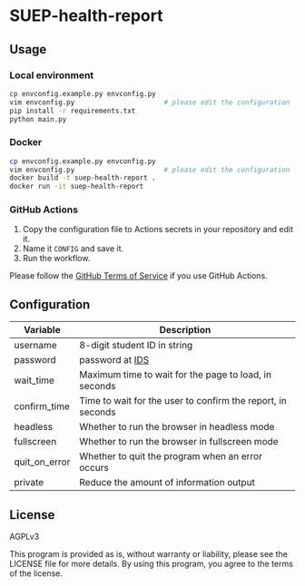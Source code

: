 # SUEP-health-report

## Usage

### Local environment

```bash
cp envconfig.example.py envconfig.py
vim envconfig.py                      # please edit the configuration
pip install -r requirements.txt
python main.py
```

### Docker

```bash
cp envconfig.example.py envconfig.py
vim envconfig.py                      # please edit the configuration
docker build -t suep-health-report .
docker run -it suep-health-report
```

### GitHub Actions

1. Copy the configuration file to Actions secrets in your repository and edit it.
2. Name it `CONFIG` and save it.
3. Run the workflow.

Please follow the [GitHub Terms of Service](https://docs.github.com/en/site-policy/github-terms/github-terms-of-service) if you use GitHub Actions.

## Configuration

| Variable      | Description                                                 |
| ------------- | ----------------------------------------------------------- |
| username      | 8-digit student ID in string                                |
| password      | password at [IDS](https://ids.shiep.edu.cn)                 |
| wait_time     | Maximum time to wait for the page to load, in seconds       |
| confirm_time  | Time to wait for the user to confirm the report, in seconds |
| headless      | Whether to run the browser in headless mode                 |
| fullscreen    | Whether to run the browser in fullscreen mode               |
| quit_on_error | Whether to quit the program when an error occurs            |
| private       | Reduce the amount of information output                     |

## License

AGPLv3

This program is provided as is, without warranty or liability, please see the LICENSE file for more details.
By using this program, you agree to the terms of the license.
